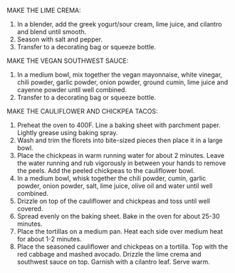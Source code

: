 MAKE THE LIME CREMA:

1. In a blender, add the greek yogurt/sour cream, lime juice, and cilantro and blend until smooth.
2. Season with salt and pepper.
3. Transfer to a decorating bag or squeeze bottle.

MAKE THE VEGAN SOUTHWEST SAUCE: 

1. In a medium bowl, mix together the vegan mayonnaise, white vinegar, chili powder, garlic powder, onion powder, ground cumin, lime juice and cayenne powder until well combined.
2. Transfer to a decorating bag or squeeze bottle.

MAKE THE CAULIFLOWER AND CHICKPEA TACOS:

1. Preheat the oven to 400F. Line a baking sheet with parchment paper. Lightly grease using baking spray.
2. Wash and trim the florets into bite-sized pieces then place it in a large bowl.
3. Place the chickpeas in warm running water for about 2 minutes. Leave the water running and rub vigorously in between your hands to remove the peels. Add the peeled chickpeas to the cauliflower bowl.
4. In a medium bowl, whisk together the chili powder, cumin, garlic powder, onion powder, salt, lime juice, olive oil and water until well combined.
5. Drizzle on top of the cauliflower and chickpeas and toss until well covered.
6. Spread evenly on the baking sheet. Bake in the oven for about 25-30 minutes.
7. Place the tortillas on a medium pan. Heat each side over medium heat for about 1-2 minutes.
8. Place the seasoned cauliflower and chickpeas on a tortilla. Top with the red cabbage and mashed avocado. Drizzle the lime crema and southwest sauce on top. Garnish with a cilantro leaf. Serve warm.